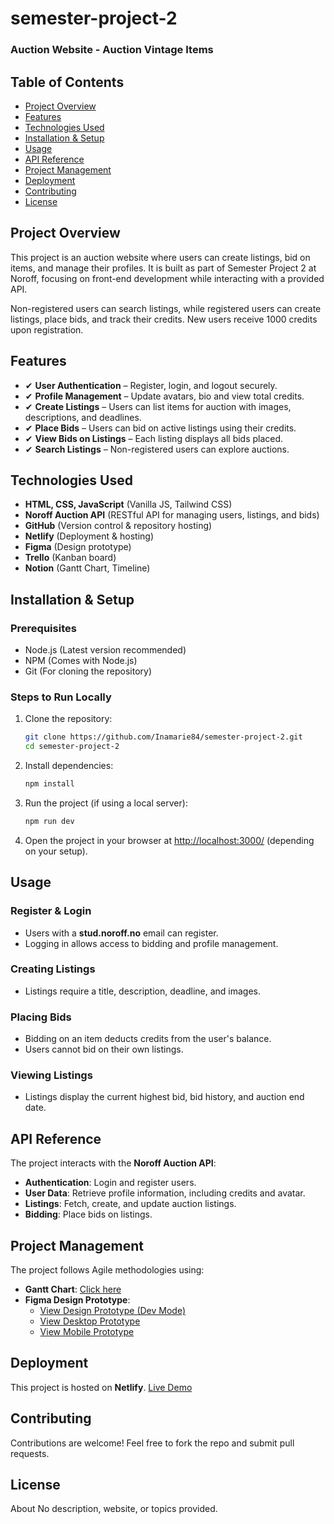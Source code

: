 # semester-project-2

### Auction Website - Auction Vintage Items

## Table of Contents

- [Project Overview](#project-overview)
- [Features](#features)
- [Technologies Used](#technologies-used)
- [Installation & Setup](#installation-setup)
- [Usage](#usage)
- [API Reference](#api-reference)
- [Project Management](#project-management)
- [Deployment](#deployment)
- [Contributing](#contributing)
- [License](#license)

## Project Overview

This project is an auction website where users can create listings, bid on items, and manage their profiles. It is built as part of Semester Project 2 at Noroff, focusing on front-end development while interacting with a provided API.

Non-registered users can search listings, while registered users can create listings, place bids, and track their credits. New users receive 1000 credits upon registration.

## Features

- ✔ **User Authentication** – Register, login, and logout securely.
- ✔ **Profile Management** – Update avatars, bio and view total credits.
- ✔ **Create Listings** – Users can list items for auction with images, descriptions, and deadlines.
- ✔ **Place Bids** – Users can bid on active listings using their credits.
- ✔ **View Bids on Listings** – Each listing displays all bids placed.
- ✔ **Search Listings** – Non-registered users can explore auctions.

## Technologies Used

- **HTML, CSS, JavaScript** (Vanilla JS, Tailwind CSS)
- **Noroff Auction API** (RESTful API for managing users, listings, and bids)
- **GitHub** (Version control & repository hosting)
- **Netlify** (Deployment & hosting)
- **Figma** (Design prototype)
- **Trello** (Kanban board)
- **Notion** (Gantt Chart, Timeline)

## Installation & Setup

### Prerequisites

- Node.js (Latest version recommended)
- NPM (Comes with Node.js)
- Git (For cloning the repository)

### Steps to Run Locally

1. Clone the repository:

   ```bash
   git clone https://github.com/Inamarie84/semester-project-2.git
   cd semester-project-2
   ```

2. Install dependencies:

   ```bash
   npm install
   ```

3. Run the project (if using a local server):

   ```bash
   npm run dev
   ```

4. Open the project in your browser at [http://localhost:3000/](http://localhost:3000/) (depending on your setup).

## Usage

### Register & Login

- Users with a **stud.noroff.no** email can register.
- Logging in allows access to bidding and profile management.

### Creating Listings

- Listings require a title, description, deadline, and images.

### Placing Bids

- Bidding on an item deducts credits from the user's balance.
- Users cannot bid on their own listings.

### Viewing Listings

- Listings display the current highest bid, bid history, and auction end date.

## API Reference

The project interacts with the **Noroff Auction API**:

- **Authentication**: Login and register users.
- **User Data**: Retrieve profile information, including credits and avatar.
- **Listings**: Fetch, create, and update auction listings.
- **Bidding**: Place bids on listings.

## Project Management

The project follows Agile methodologies using:

- **Gantt Chart**: [Click here](https://picturesque-harmony-535.notion.site/1a8da066747b8011880bef11bfd78ec4?v=1a9da066747b807b8b50000cd2731471)
- **Figma Design Prototype**:
  - [View Design Prototype (Dev Mode)](https://www.figma.com/design/ls8KmToOzwn7YtqZx8NCn7/semester-project-2?node-id=0-1&m=dev&t=zKiixMlqNMHz5L7m-1)
  - [View Desktop Prototype](https://www.figma.com/proto/ls8KmToOzwn7YtqZx8NCn7/semester-project-2?node-id=0-1&t=zKiixMlqNMHz5L7m-1)
  - [View Mobile Prototype](https://www.figma.com/proto/ls8KmToOzwn7YtqZx8NCn7/semester-project-2?node-id=12-127&t=zKiixMlqNMHz5L7m-1)

## Deployment

This project is hosted on **Netlify**. [Live Demo](https://auction-vintageitems.netlify.app/)

## Contributing

Contributions are welcome! Feel free to fork the repo and submit pull requests.

## License

About
No description, website, or topics provided.
